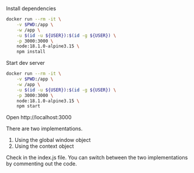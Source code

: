 
Install dependencies

```bash
docker run --rm -it \
    -v $PWD:/app \
    -w /app \
    -u $(id -u ${USER}):$(id -g ${USER}) \
    -p 3000:3000 \
    node:18.1.0-alpine3.15 \
    npm install
```

Start dev server

```bash
docker run --rm -it \
    -v $PWD:/app \
    -w /app \
    -u $(id -u ${USER}):$(id -g ${USER}) \
    -p 3000:3000 \
    node:18.1.0-alpine3.15 \
    npm start
```

Open http://localhost:3000

There are two implementations.

1) Using the global window object
2) Using the context object 

Check in the index.js file. You can switch between the two implementations by commenting out the code.